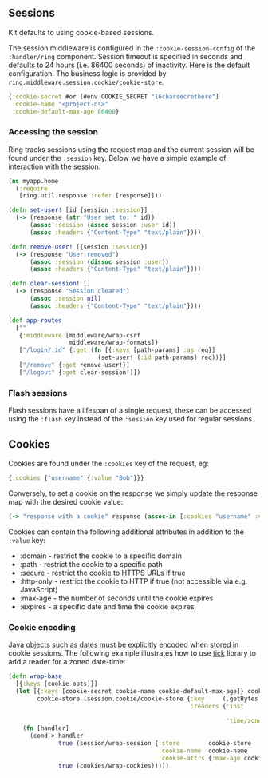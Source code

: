 ## Sessions

Kit defaults to using cookie-based sessions.

The session middleware is configured in the `:cookie-session-config` of the `:handler/ring` component. Session timeout is specified in seconds and defaults to 24 hours (i.e. 86400 seconds) of inactivity. Here is the default configuration. The business logic is provided by `ring.middleware.session.cookie/cookie-store`.

```clojure
{:cookie-secret #or [#env COOKIE_SECRET "16charsecrethere"]
 :cookie-name "<project-ns>"
 :cookie-default-max-age 86400}
```

### Accessing the session

Ring tracks sessions using the request map and the current session will be found under the `:session` key.
Below we have a simple example of interaction with the session.

```clojure
(ns myapp.home
  (:require
   [ring.util.response :refer [response]]))

(defn set-user! [id {session :session}]
  (-> (response (str "User set to: " id))
      (assoc :session (assoc session :user id))
      (assoc :headers {"Content-Type" "text/plain"})))

(defn remove-user! [{session :session}]
  (-> (response "User removed")
      (assoc :session (dissoc session :user))
      (assoc :headers {"Content-Type" "text/plain"})))

(defn clear-session! []
  (-> (response "Session cleared")
      (assoc :session nil)
      (assoc :headers {"Content-Type" "text/plain"})))

(def app-routes
  [""
   {:middleware [middleware/wrap-csrf
                 middleware/wrap-formats]}
   ["/login/:id" {:get (fn [{:keys [path-params] :as req}]
                         (set-user! (:id path-params) req))}]
   ["/remove" {:get remove-user!}]
   ["/logout" {:get clear-session!]])
```

### Flash sessions

Flash sessions have a lifespan of a single request, these can be accessed using the `:flash` key instead of the `:session` key used for regular sessions.

## Cookies

Cookies are found under the `:cookies` key of the request, eg:

```clojure
{:cookies {"username" {:value "Bob"}}}

```

Conversely, to set a cookie on the response we simply update the response map with the desired cookie value:

```clojure
(-> "response with a cookie" response (assoc-in [:cookies "username" :value] "Alice"))
```

Cookies can contain the following additional attributes in addition to the `:value` key:

* :domain - restrict the cookie to a specific domain
* :path - restrict the cookie to a specific path
* :secure - restrict the cookie to HTTPS URLs if true
* :http-only - restrict the cookie to HTTP if true (not accessible via e.g. JavaScript)
* :max-age - the number of seconds until the cookie expires
* :expires - a specific date and time the cookie expires

### Cookie encoding

Java objects such as dates must be explicitly encoded when stored in cookie sessions.
The following example illustrates how to use [tick](https://github.com/juxt/tick) library
to add a reader for a zoned date-time:

```clojure
(defn wrap-base
  [{:keys [cookie-opts]}]
  (let [{:keys [cookie-secret cookie-name cookie-default-max-age]} cookie-opts
        cookie-store (session.cookie/cookie-store {:key     (.getBytes ^String cookie-secret)
                                                   :readers {'inst                 (fn [x]
                                                                                     (some-> x (tick/parse) (tick/inst)))
                                                             'time/zoned-date-time #'tick/zoned-date-time}})]
    (fn [handler]
      (cond-> handler
              true (session/wrap-session {:store        cookie-store
                                          :cookie-name  cookie-name
                                          :cookie-attrs {:max-age cookie-default-max-age}})
              true (cookies/wrap-cookies)))))
```

